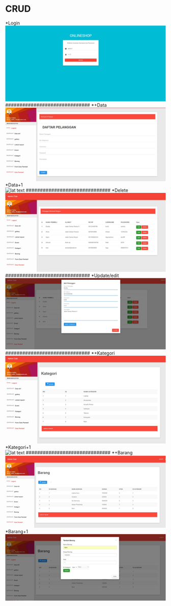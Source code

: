 # CRUD
*Login<br>
![lat text](https://github.com/Ikhwan19/Praktikum6/blob/master/hasil%20tampilan/login.JPG)
##############################
*+Data<br>
![lat text](https://github.com/Ikhwan19/Praktikum6/blob/master/hasil%20tampilan/%2Bdata.JPG)
*Data+1<br>
![lat text](https://github.com/Ikhwan19/Praktikum6/blob/master/hasil%20tampilan/%2Data1.JPG)
##############################
*Delete<br>
![lat text](https://github.com/Ikhwan19/Praktikum6/blob/master/hasil%20tampilan/del.JPG)
##############################
*Update/edit<br>
![lat text](https://github.com/Ikhwan19/Praktikum6/blob/master/hasil%20tampilan/edit.JPG)
##############################
*+Kategori<br>
![lat text](https://github.com/Ikhwan19/Praktikum6/blob/master/hasil%20tampilan/%2Bkategori.JPG)
*Kategori+1<br>
![lat text](https://github.com/Ikhwan19/Praktikum6/blob/master/hasil%20tampilan/%2Kategori1.JPG)
##############################
*+Barang<br>
![lat text](https://github.com/Ikhwan19/Praktikum6/blob/master/hasil%20tampilan/%2Bbarang.JPG)
*Barang+1<br>
![lat text](https://github.com/Ikhwan19/Praktikum6/blob/master/hasil%20tampilan/%2Bbarang1.JPG)
